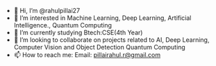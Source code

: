 - 👋 Hi, I’m @rahulpillai27
- 👀 I’m interested in Machine Learning, Deep Learning, Artificial Intelligence., Quantum Computing
- 🌱 I’m currently studying Btech:CSE(4th Year)
- 💞️ I’m looking to collaborate on projects related to AI, Deep Learning, Computer Vision and Object Detection Quantum Computing
- 📫 How to reach me: Email: pillairahul.r@gmail.com

<!---
rahulpillai27/rahulpillai27 is a ✨ special ✨ repository because its `README.md` (this file) appears on your GitHub profile.
You can click the Preview link to take a look at your changes.
--->
